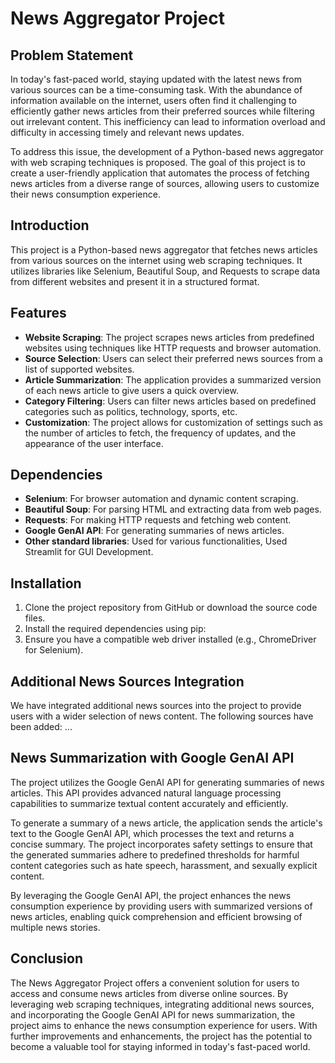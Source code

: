 # News Aggregator Project

## Problem Statement
In today's fast-paced world, staying updated with the latest news from various sources can be a time-consuming task. With the abundance of information available on the internet, users often find it challenging to efficiently gather news articles from their preferred sources while filtering out irrelevant content. This inefficiency can lead to information overload and difficulty in accessing timely and relevant news updates. 

To address this issue, the development of a Python-based news aggregator with web scraping techniques is proposed. The goal of this project is to create a user-friendly application that automates the process of fetching news articles from a diverse range of sources, allowing users to customize their news consumption experience. 

## Introduction

This project is a Python-based news aggregator that fetches news articles from various sources on the internet using web scraping techniques. It utilizes libraries like Selenium, Beautiful Soup, and Requests to scrape data from different websites and present it in a structured format.

## Features

- **Website Scraping**: The project scrapes news articles from predefined websites using techniques like  HTTP requests and browser automation.
- **Source Selection**: Users can select their preferred news sources from a list of supported websites.
- **Article Summarization**: The application provides a summarized version of each news article to give users a quick overview.
- **Category Filtering**: Users can filter news articles based on predefined categories such as politics, technology, sports, etc.
- **Customization**: The project allows for customization of settings such as the number of articles to fetch, the frequency of updates, and the appearance of the user interface.

## Dependencies

- **Selenium**: For browser automation and dynamic content scraping.
- **Beautiful Soup**: For parsing HTML and extracting data from web pages.
- **Requests**: For making HTTP requests and fetching web content.
- **Google GenAI API**: For generating summaries of news articles.
- **Other standard libraries**: Used for various functionalities, Used Streamlit for GUI Development.

## Installation

1. Clone the project repository from GitHub or download the source code files.
2. Install the required dependencies using pip:
4. Ensure you have a compatible web driver installed (e.g., ChromeDriver for Selenium).

## Additional News Sources Integration

We have integrated additional news sources into the project to provide users with a wider selection of news content. The following sources have been added:
...

## News Summarization with Google GenAI API

The project utilizes the Google GenAI API for generating summaries of news articles. This API provides advanced natural language processing capabilities to summarize textual content accurately and efficiently.

To generate a summary of a news article, the application sends the article's text to the Google GenAI API, which processes the text and returns a concise summary. The project incorporates safety settings to ensure that the generated summaries adhere to predefined thresholds for harmful content categories such as hate speech, harassment, and sexually explicit content.

By leveraging the Google GenAI API, the project enhances the news consumption experience by providing users with summarized versions of news articles, enabling quick comprehension and efficient browsing of multiple news stories.

## Conclusion

The News Aggregator Project offers a convenient solution for users to access and consume news articles from diverse online sources. By leveraging web scraping techniques, integrating additional news sources, and incorporating the Google GenAI API for news summarization, the project aims to enhance the news consumption experience for users. With further improvements and enhancements, the project has the potential to become a valuable tool for staying informed in today's fast-paced world.
